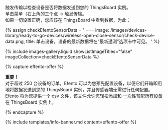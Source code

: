 触发传输以检查设备是否将数据发送到您的 ThingsBoard 实例。  
单击菜单（右上角的三个点 -> 触发传输。  
如果一切设置正确，您应该在 ThingsBoard 中看到数据，为此：  

{% assign checkEfentoSensorData = '
    ===
        image: /images/devices-library/ready-to-go-devices/wireless-open-close-sensor/check-device-data.png,
        title: 单击设备，设备的最新数据将在“最新遥测”选项卡中可见。
'
%}

{% include images-gallery.liquid showListImageTitles="false" imageCollection=checkEfentoSensorData %}

{% capture effento-offer %}

**重要！**  
对于超过 250 台设备的订单，Efento 可以为您预先配置设备，以便它们开箱即用地将数据发送到您的 ThingsBoard 实例，并且传感器端无需进行任何配置。  
Efento 将为您提供一个 csv 文件，该文件允许您轻松添加和 [一次性预配所有设备](/docs/{{page.docsPrefix}}user-guide/bulk-provisioning/) 在 ThingsBoard 实例上。  

{% endcapture %}

{% include templates/info-banner.md content=effento-offer %}